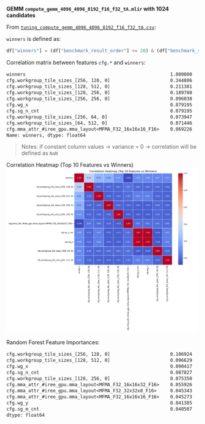 **GEMM `compute_gemm_4096_4096_8192_f16_f32_tA.mlir` with 1024 candidates**

From [`tuning_compute_gemm_4096_4096_8192_f16_f32_tA.csv`](https://github.com/RattataKing/shark-ai/blob/dispatch_tuner/sharktuner/dispatch_tuner/single_gemm/compute_gemm_4096_4096_8192_f16_f32_tA/tuning_compute_gemm_4096_4096_8192_f16_f32_tA.csv):

`winners` is defined as:
```python
df["winners"] = (df["benchmark_result_order"] <= 20) & (df["benchmark_speedup"] < 1)
```

Correlation matrix between features `cfg.*` and `winners`:
```
winners                                                     1.000000
cfg.workgroup_tile_sizes_[256, 128, 0]                      0.344806
cfg.workgroup_tile_sizes_[128, 512, 0]                      0.211381
cfg.workgroup_tile_sizes_[128, 256, 0]                      0.189788
cfg.workgroup_tile_sizes_[256, 256, 0]                      0.096038
cfg.wg_x                                                    0.079195
cfg.sg_n_cnt                                                0.079195
cfg.workgroup_tile_sizes_[256, 64, 0]                       0.073947
cfg.workgroup_tile_sizes_[64, 512, 0]                       0.071446
cfg.mma_attr_#iree_gpu.mma_layout<MFMA_F32_16x16x16_F16>    0.069226
Name: winners, dtype: float64
```
> Notes: if constant column values -> variance = 0 -> correlation will be defined as `NaN`

Correlation Heatmap (Top 10 Features vs Winners)
![Correlation Heatmap (Top 10 Features vs Winners)](https://github.com/RattataKing/shark-ai/blob/dispatch_tuner/sharktuner/dispatch_tuner/single_gemm/compute_gemm_4096_4096_8192_f16_f32_tA/correlation_heatmap.png)

Random Forest Feature Importances:
```
cfg.workgroup_tile_sizes_[256, 128, 0]                      0.106924
cfg.workgroup_tile_sizes_[128, 512, 0]                      0.096629
cfg.wg_x                                                    0.090417
cfg.sg_n_cnt                                                0.087827
cfg.workgroup_tile_sizes_[128, 256, 0]                      0.075350
cfg.mma_attr_#iree_gpu.mma_layout<MFMA_F32_16x16x32_F16>    0.055926
cfg.mma_attr_#iree_gpu.mma_layout<MFMA_F32_32x32x8_F16>     0.045343
cfg.mma_attr_#iree_gpu.mma_layout<MFMA_F32_16x16x16_F16>    0.045273
cfg.wg_y                                                    0.041385
cfg.sg_m_cnt                                                0.040507
dtype: float64
```
